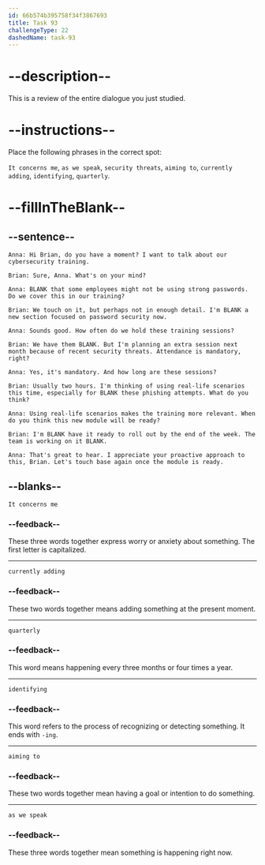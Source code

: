 ```yaml
---
id: 66b574b395758f34f3867693
title: Task 93
challengeType: 22
dashedName: task-93
---
```


<!-- READING -->

# --description--

This is a review of the entire dialogue you just studied. 

# --instructions--

Place the following phrases in the correct spot:

`It concerns me`, `as we speak`, `security threats`, `aiming to`, `currently adding`, `identifying`, `quarterly`.

# --fillInTheBlank--

## --sentence--

`Anna: Hi Brian, do you have a moment? I want to talk about our cybersecurity training.`

`Brian: Sure, Anna. What's on your mind?`

`Anna: BLANK that some employees might not be using strong passwords. Do we cover this in our training?`

`Brian: We touch on it, but perhaps not in enough detail. I'm BLANK a new section focused on password security now.`

`Anna: Sounds good. How often do we hold these training sessions?`

`Brian: We have them BLANK. But I'm planning an extra session next month because of recent security threats. Attendance is mandatory, right?`

`Anna: Yes, it's mandatory. And how long are these sessions?`

`Brian: Usually two hours. I'm thinking of using real-life scenarios this time, especially for BLANK these phishing attempts. What do you think?`

`Anna: Using real-life scenarios makes the training more relevant. When do you think this new module will be ready?`

`Brian: I'm BLANK have it ready to roll out by the end of the week. The team is working on it BLANK.`

`Anna: That's great to hear. I appreciate your proactive approach to this, Brian. Let's touch base again once the module is ready.`

## --blanks--

`It concerns me`

### --feedback--

These three words together express worry or anxiety about something. The first letter is capitalized.

---

`currently adding`

### --feedback--

These two words together means adding something at the present moment.

---

`quarterly`

### --feedback--

This word means happening every three months or four times a year.

---

`identifying`

### --feedback--

This word refers to the process of recognizing or detecting something. It ends with `-ing`.

---

`aiming to`

### --feedback--

These two words together mean having a goal or intention to do something.

---

`as we speak`

### --feedback--

These three words together mean something is happening right now.
